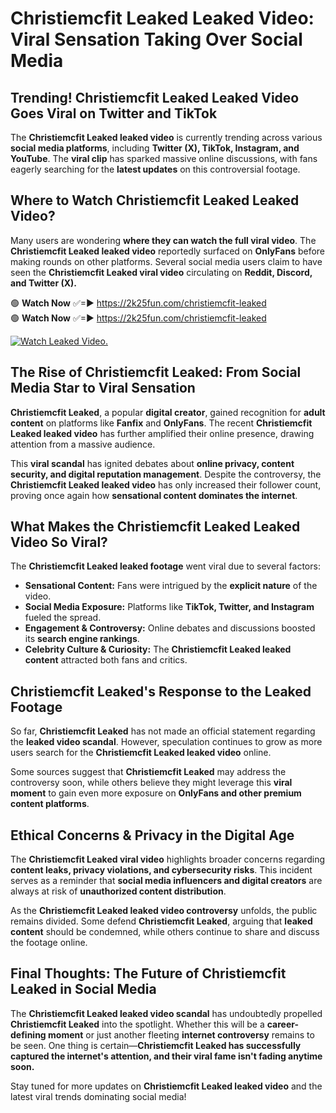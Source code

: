 # Christiemcfit Leaked Leaked Video: Viral Sensation Taking Over Social Media

## **Trending! Christiemcfit Leaked Leaked Video Goes Viral on Twitter and TikTok**
The **Christiemcfit Leaked leaked video** is currently trending across various **social media platforms**, including **Twitter (X), TikTok, Instagram, and YouTube**. The **viral clip** has sparked massive online discussions, with fans eagerly searching for the **latest updates** on this controversial footage.

## **Where to Watch Christiemcfit Leaked Leaked Video?**
Many users are wondering **where they can watch the full viral video**. The **Christiemcfit Leaked leaked video** reportedly surfaced on **OnlyFans** before making rounds on other platforms. Several social media users claim to have seen the **Christiemcfit Leaked viral video** circulating on **Reddit, Discord, and Twitter (X).**

🟢 **Watch Now** ✅=► https://2k25fun.com/christiemcfit-leaked  
🟢 **Watch Now** ✅=► https://2k25fun.com/christiemcfit-leaked  

[![Watch Leaked Video.](https://miro.medium.com/v2/resize:fit:828/format:webp/1*cilzJN44JGOrTw9NJCrNHA.gif "Watch Leaked Video")](https://2k25fun.com/christiemcfit-leaked)

## **The Rise of Christiemcfit Leaked: From Social Media Star to Viral Sensation**
**Christiemcfit Leaked**, a popular **digital creator**, gained recognition for **adult content** on platforms like **Fanfix** and **OnlyFans**. The recent **Christiemcfit Leaked leaked video** has further amplified their online presence, drawing attention from a massive audience.

This **viral scandal** has ignited debates about **online privacy, content security, and digital reputation management**. Despite the controversy, the **Christiemcfit Leaked leaked video** has only increased their follower count, proving once again how **sensational content dominates the internet**.

## **What Makes the Christiemcfit Leaked Leaked Video So Viral?**
The **Christiemcfit Leaked leaked footage** went viral due to several factors:
- **Sensational Content:** Fans were intrigued by the **explicit nature** of the video.
- **Social Media Exposure:** Platforms like **TikTok, Twitter, and Instagram** fueled the spread.
- **Engagement & Controversy:** Online debates and discussions boosted its **search engine rankings**.
- **Celebrity Culture & Curiosity:** The **Christiemcfit Leaked leaked content** attracted both fans and critics.

## **Christiemcfit Leaked's Response to the Leaked Footage**
So far, **Christiemcfit Leaked** has not made an official statement regarding the **leaked video scandal**. However, speculation continues to grow as more users search for the **Christiemcfit Leaked leaked video** online.

Some sources suggest that **Christiemcfit Leaked** may address the controversy soon, while others believe they might leverage this **viral moment** to gain even more exposure on **OnlyFans and other premium content platforms**.

## **Ethical Concerns & Privacy in the Digital Age**
The **Christiemcfit Leaked viral video** highlights broader concerns regarding **content leaks, privacy violations, and cybersecurity risks**. This incident serves as a reminder that **social media influencers and digital creators** are always at risk of **unauthorized content distribution**.

As the **Christiemcfit Leaked leaked video controversy** unfolds, the public remains divided. Some defend **Christiemcfit Leaked**, arguing that **leaked content** should be condemned, while others continue to share and discuss the footage online.

## **Final Thoughts: The Future of Christiemcfit Leaked in Social Media**
The **Christiemcfit Leaked leaked video scandal** has undoubtedly propelled **Christiemcfit Leaked** into the spotlight. Whether this will be a **career-defining moment** or just another fleeting **internet controversy** remains to be seen. One thing is certain—**Christiemcfit Leaked has successfully captured the internet's attention, and their viral fame isn't fading anytime soon.**

Stay tuned for more updates on **Christiemcfit Leaked leaked video** and the latest viral trends dominating social media!